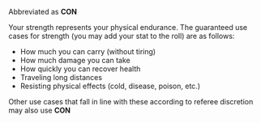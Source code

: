 Abbreviated as **CON**

Your strength represents your physical endurance.
The guaranteed use cases for strength (you may add your stat to the roll) are as follows:

- How much you can carry (without tiring)
- How much damage you can take
- How quickly you can recover health
- Traveling long distances
- Resisting physical effects (cold, disease, poison, etc.)

Other use cases that fall in line with these according to referee discretion may also use **CON**